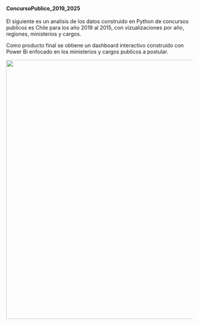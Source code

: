 ﻿#### ConcursoPublico_2019_2025

El siguiente es un analisis de los datos construido en Python de concursos publicos es Chile para los año 2019 al 2015, con vizualizaciones por año, regiones, ministerios y cargos. 

Como producto final se obtiene un dashboard interactivo construido con Power Bi enfocado en los ministerios y cargos publicos a postular.

<img src="" width=700 >

